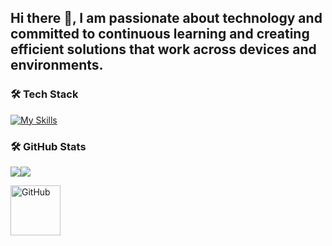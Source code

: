 ## Hi there 👋, I am passionate about technology and committed to continuous learning and creating efficient solutions that work across devices and environments.

### 🛠 Tech Stack
[![My Skills](https://skillicons.dev/icons?i=python,java,html,css,js,mysql,postgres,unity,cs,angular,docker,vscode,linux,git,github)](https://github.com/dfl3p3r?tab=repositories)

### 🛠 GitHub Stats
![](https://github-readme-stats.vercel.app/api/top-langs/?username=dfl3p3r&theme=blue-green)![](https://github-readme-stats.vercel.app/api?username=dfl3p3r&theme=blue-green)

<a href="https://github.com/dfl3p3r?tab=repositories" target="_blank">
<img src="https://media4.giphy.com/media/v1.Y2lkPTc5MGI3NjExeWlicG03anMxeTRwdjBqb2k0MHVnanA0N2U2aDVoaDBmaTJ4NWl2ZCZlcD12MV9pbnRlcm5hbF9naWZfYnlfaWQmY3Q9Zw/du3J3cXyzhj75IOgvA/giphy.webp" alt="GitHub" width="80" height="80">
</a>

<!--
**dfl3p3r/dfl3p3r** is a ✨ _special_ ✨ repository because its `README.md` (this file) appears on your GitHub profile.

Here are some ideas to get you started:

- 🔭 I’m currently working on ...
- 🌱 I’m currently learning ...
- 👯 I’m looking to collaborate on ...
- 🤔 I’m looking for help with ...
- 💬 Ask me about ...
- 📫 How to reach me: ...
- 😄 Pronouns: ...
- ⚡ Fun fact: ...
-->
